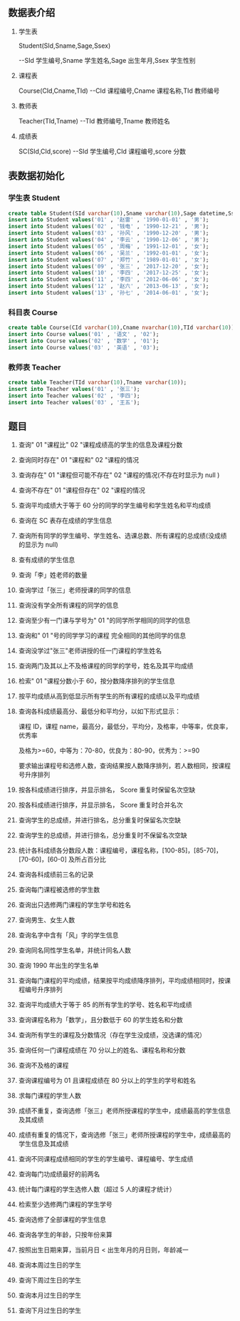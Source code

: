 ## 数据表介绍

1. 学生表

   Student(SId,Sname,Sage,Ssex)

   --SId 学生编号,Sname 学生姓名,Sage 出生年月,Ssex 学生性别

2. 课程表

   Course(CId,Cname,TId)
   --CId 课程编号,Cname 课程名称,TId 教师编号

3. 教师表

   Teacher(TId,Tname)
   --TId 教师编号,Tname 教师姓名

4. 成绩表

   SC(SId,CId,score)
   --SId 学生编号,CId 课程编号,score 分数

## 表数据初始化

### 学生表 Student

```sql
create table Student(SId varchar(10),Sname varchar(10),Sage datetime,Ssex varchar(10));
insert into Student values('01' , '赵雷' , '1990-01-01' , '男');
insert into Student values('02' , '钱电' , '1990-12-21' , '男');
insert into Student values('03' , '孙风' , '1990-12-20' , '男');
insert into Student values('04' , '李云' , '1990-12-06' , '男');
insert into Student values('05' , '周梅' , '1991-12-01' , '女');
insert into Student values('06' , '吴兰' , '1992-01-01' , '女');
insert into Student values('07' , '郑竹' , '1989-01-01' , '女');
insert into Student values('09' , '张三' , '2017-12-20' , '女');
insert into Student values('10' , '李四' , '2017-12-25' , '女');
insert into Student values('11' , '李四' , '2012-06-06' , '女');
insert into Student values('12' , '赵六' , '2013-06-13' , '女');
insert into Student values('13' , '孙七' , '2014-06-01' , '女');
```

### 科目表 Course

```sql
create table Course(CId varchar(10),Cname nvarchar(10),TId varchar(10));
insert into Course values('01' , '语文' , '02');
insert into Course values('02' , '数学' , '01');
insert into Course values('03' , '英语' , '03');
```

### 教师表 Teacher

```sql
create table Teacher(TId varchar(10),Tname varchar(10));
insert into Teacher values('01' , '张三');
insert into Teacher values('02' , '李四');
insert into Teacher values('03' , '王五');
```

## 题目

1. 查询" 01 "课程比" 02 "课程成绩高的学生的信息及课程分数

2. 查询同时存在" 01 "课程和" 02 "课程的情况
3. 查询存在" 01 "课程但可能不存在" 02 "课程的情况(不存在时显示为 null )

4. 查询不存在" 01 "课程但存在" 02 "课程的情况

5. 查询平均成绩大于等于 60 分的同学的学生编号和学生姓名和平均成绩

6. 查询在 SC 表存在成绩的学生信息

7. 查询所有同学的学生编号、学生姓名、选课总数、所有课程的总成绩(没成绩的显示为 null)

8. 查有成绩的学生信息

9. 查询「李」姓老师的数量

10. 查询学过「张三」老师授课的同学的信息

11. 查询没有学全所有课程的同学的信息

12. 查询至少有一门课与学号为" 01 "的同学所学相同的同学的信息

13. 查询和" 01 "号的同学学习的课程   完全相同的其他同学的信息

14. 查询没学过"张三"老师讲授的任一门课程的学生姓名

15. 查询两门及其以上不及格课程的同学的学号，姓名及其平均成绩

16. 检索" 01 "课程分数小于 60，按分数降序排列的学生信息

17. 按平均成绩从高到低显示所有学生的所有课程的成绩以及平均成绩

18. 查询各科成绩最高分、最低分和平均分，以如下形式显示：

    课程 ID，课程 name，最高分，最低分，平均分，及格率，中等率，优良率，优秀率

    及格为>=60，中等为：70-80，优良为：80-90，优秀为：>=90

    要求输出课程号和选修人数，查询结果按人数降序排列，若人数相同，按课程号升序排列

19. 按各科成绩进行排序，并显示排名， Score 重复时保留名次空缺

20. 按各科成绩进行排序，并显示排名， Score 重复时合并名次

21. 查询学生的总成绩，并进行排名，总分重复时保留名次空缺

22. 查询学生的总成绩，并进行排名，总分重复时不保留名次空缺

23. 统计各科成绩各分数段人数：课程编号，课程名称，[100-85]，[85-70]，[70-60]，[60-0] 及所占百分比

24. 查询各科成绩前三名的记录

25. 查询每门课程被选修的学生数

26. 查询出只选修两门课程的学生学号和姓名

27. 查询男生、女生人数

28. 查询名字中含有「风」字的学生信息

29. 查询同名同性学生名单，并统计同名人数

30. 查询 1990 年出生的学生名单

31. 查询每门课程的平均成绩，结果按平均成绩降序排列，平均成绩相同时，按课程编号升序排列

32. 查询平均成绩大于等于 85 的所有学生的学号、姓名和平均成绩

33. 查询课程名称为「数学」，且分数低于 60 的学生姓名和分数

34. 查询所有学生的课程及分数情况（存在学生没成绩，没选课的情况）

35. 查询任何一门课程成绩在 70 分以上的姓名、课程名称和分数

36. 查询不及格的课程

37. 查询课程编号为 01 且课程成绩在 80 分以上的学生的学号和姓名

38. 求每门课程的学生人数

39. 成绩不重复，查询选修「张三」老师所授课程的学生中，成绩最高的学生信息及其成绩

40. 成绩有重复的情况下，查询选修「张三」老师所授课程的学生中，成绩最高的学生信息及其成绩

41. 查询不同课程成绩相同的学生的学生编号、课程编号、学生成绩

42. 查询每门功成绩最好的前两名

43. 统计每门课程的学生选修人数（超过 5 人的课程才统计）

44. 检索至少选修两门课程的学生学号

45. 查询选修了全部课程的学生信息

46. 查询各学生的年龄，只按年份来算

47. 按照出生日期来算，当前月日 < 出生年月的月日则，年龄减一

48. 查询本周过生日的学生

49. 查询下周过生日的学生

50. 查询本月过生日的学生

51. 查询下月过生日的学生

